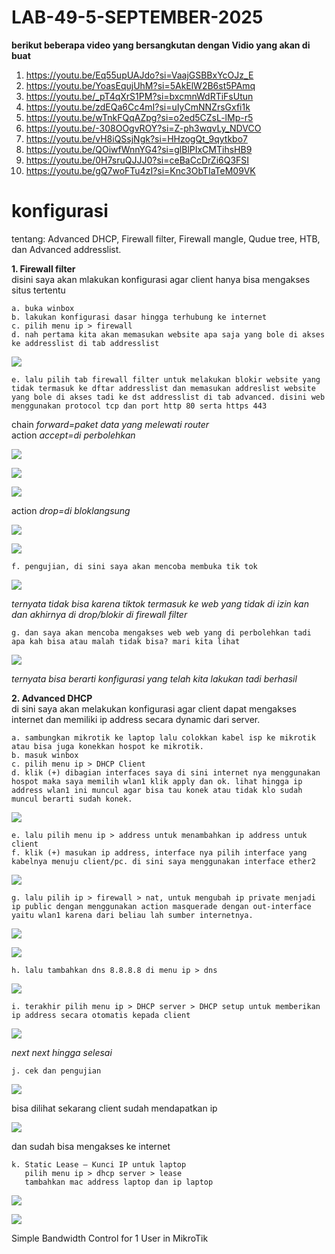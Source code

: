 # LAB-49-5-SEPTEMBER-2025

**berikut beberapa video yang bersangkutan dengan Vidio yang akan di buat**
1. https://youtu.be/Eq55upUAJdo?si=VaajGSBBxYcOJz_E
2. https://youtu.be/YoasEqujUhM?si=5AkElW2B6st5PAmq
3. https://youtu.be/_pT4qXrS1PM?si=bxcmnWdRTiFsUtun
4. https://youtu.be/zdEQa6Cc4mI?si=uIyCmNNZrsGxfi1k
5. https://youtu.be/wTnkFQqAZpg?si=o2ed5CZsL-lMp-r5
6. https://youtu.be/-308OOgvROY?si=Z-ph3wqvLy_NDVCO
7. https://youtu.be/vH8iQSsjNgk?si=HHzogQt_9qytkbo7
8. https://youtu.be/QOiwfWnnYG4?si=glBlPIxCMTihsHB9
9. https://youtu.be/0H7sruQJJJ0?si=ceBaCcDrZi6Q3FSI
10. https://youtu.be/gQ7woFTu4zI?si=Knc3ObTIaTeM09VK

# konfigurasi
tentang: Advanced DHCP, Firewall filter, Firewall mangle, Qudue tree, HTB, dan Advanced addresslist.

**1. Firewall filter**   
disini saya akan mlakukan konfigurasi agar client hanya bisa mengakses situs tertentu        

    a. buka winbox    
    b. lakukan konfigurasi dasar hingga terhubung ke internet   
    c. pilih menu ip > firewall 
    d. nah pertama kita akan memasukan website apa saja yang bole di akses ke addresslist di tab addresslist

![](wwww.PNG)

    e. lalu pilih tab firewall filter untuk melakukan blokir website yang tidak termasuk ke dftar addresslist dan memasukan addreslist website yang bole di akses tadi ke dst addresslist di tab advanced. disini web menggunakan protocol tcp dan port http 80 serta https 443

chain *forward=paket data yang melewati router*    
action *accept=di perbolehkan*

![](c1.PNG)

![](c2.PNG)

![](C3.PNG)

action *drop=di bloklangsung*

![](d1.PNG)

![](d2.PNG)

    f. pengujian, di sini saya akan mencoba membuka tik tok

![](ttk.PNG)

*ternyata tidak bisa karena tiktok termasuk ke web yang tidak di izin kan dan akhirnya di drop/blokir di firewall filter*

    g. dan saya akan mencoba mengakses web web yang di perbolehkan tadi apa kah bisa atau malah tidak bisa? mari kita lihat

![](bisa.PNG)

*ternyata bisa berarti konfigurasi yang telah kita lakukan tadi berhasil*

**2. Advanced DHCP**    
di sini saya akan melakukan konfigurasi agar client dapat mengakses internet dan memiliki ip address secara dynamic dari server.  

    a. sambungkan mikrotik ke laptop lalu colokkan kabel isp ke mikrotik atau bisa juga konekkan hospot ke mikrotik. 
    b. masuk winbox
    c. pilih menu ip > DHCP Client
    d. klik (+) dibagian interfaces saya di sini internet nya menggunakan hospot maka saya memilih wlan1 klik apply dan ok. lihat hingga ip address wlan1 ini muncul agar bisa tau konek atau tidak klo sudah muncul berarti sudah konek.

![](a1.PNG)
    
    e. lalu pilih menu ip > address untuk menambahkan ip address untuk client
    f. klik (+) masukan ip address, interface nya pilih interface yang kabelnya menuju client/pc. di sini saya menggunakan interface ether2
    
![](a2.PNG)     
    
    g. lalu pilih ip > firewall > nat, untuk mengubah ip private menjadi ip public dengan menggunakan action masquerade dengan out-interface yaitu wlan1 karena dari beliau lah sumber internetnya.
    
![](a3.PNG)     

![](a4.PNG)

    h. lalu tambahkan dns 8.8.8.8 di menu ip > dns 
    
![](a5.PNG)
 
    i. terakhir pilih menu ip > DHCP server > DHCP setup untuk memberikan ip address secara otomatis kepada client

![](a6.PNG)

*next next hingga selesai*

    j. cek dan pengujian 

![](a7.PNG)

bisa dilihat sekarang client sudah mendapatkan ip   

![](a8.PNG)

dan sudah bisa mengakses ke internet

    k. Static Lease – Kunci IP untuk laptop
       pilih menu ip > dhcp server > lease 
       tambahkan mac address laptop dan ip laptop

![](a9.PNG)

![](a10.png)
    
Simple Bandwidth Control for 1 User in MikroTik
